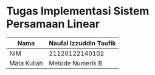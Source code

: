 # Tugas Implementasi Sistem Persamaan Linear

Nama  | Naufal Izzuddin Taufik
------------- | -------------
NIM  | 21120122140102
Mata Kuliah  | Metode Numerik B

